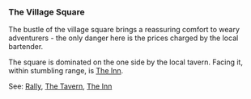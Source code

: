 ### The Village Square
The bustle of the village square brings a reassuring comfort to weary adventurers - the only danger here is the
  prices charged by the local bartender.

The square is dominated on the one side by the local tavern. Facing it, within stumbling range, is [The Inn](../inn/index.md).

See: [Rally](rally.md), [The Tavern](../tavern/index.md), [The Inn](../inn/index.md)



